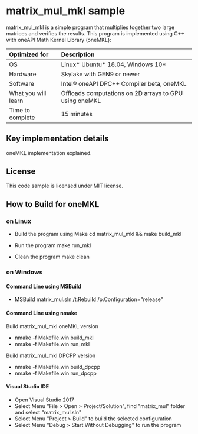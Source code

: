 # matrix_mul_mkl sample
matrix_mul_mkl is a simple program that multiplies together two large matrices and verifies the results.
This program is implemented using C++ with oneAPI Math Kernel Library (oneMKL):

| Optimized for                       | Description
|:---                               |:---
| OS                                | Linux* Ubuntu* 18.04, Windows 10*
| Hardware                          | Skylake with GEN9 or newer
| Software                          | Intel&reg; oneAPI DPC++ Compiler beta, oneMKL
| What you will learn               | Offloads computations on 2D arrays to GPU using oneMKL
| Time to complete                  | 15 minutes

## Key implementation details
oneMKL implementation explained.

## License
This code sample is licensed under MIT license.

## How to Build for oneMKL

### on Linux
   * Build the program using Make
    cd matrix_mul_mkl &&
    make build_mkl

   * Run the program
    make run_mkl

   * Clean the program
    make clean

### on Windows

#### Command Line using MSBuild
   * MSBuild matrix_mul.sln /t:Rebuild /p:Configuration="release"

#### Command Line using nmake
   Build matrix_mul_mkl oneMKL version
   * nmake -f Makefile.win build_mkl
   * nmake -f Makefile.win run_mkl

   Build matrix_mul_mkl DPCPP version
   * nmake -f Makefile.win build_dpcpp
   * nmake -f Makefile.win run_dpcpp

#### Visual Studio IDE
   * Open Visual Studio 2017
   * Select Menu "File > Open > Project/Solution", find "matrix_mul" folder and select "matrix_mul.sln"
   * Select Menu "Project > Build" to build the selected configuration
   * Select Menu "Debug > Start Without Debugging" to run the program

